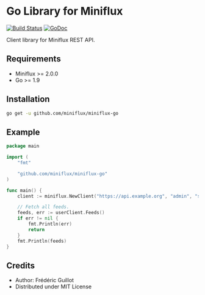Go Library for Miniflux
=======================
[![Build Status](https://travis-ci.org/miniflux/miniflux-go.svg?branch=master)](https://travis-ci.org/miniflux/miniflux-go)
[![GoDoc](https://godoc.org/github.com/miniflux/miniflux-go?status.svg)](https://godoc.org/github.com/miniflux/miniflux-go)

Client library for Miniflux REST API.

Requirements
------------

- Miniflux >= 2.0.0
- Go >= 1.9

Installation
------------

```bash
go get -u github.com/miniflux/miniflux-go
```

Example
-------

```go
package main

import (
	"fmt"

	"github.com/miniflux/miniflux-go"
)

func main() {
    client := miniflux.NewClient("https://api.example.org", "admin", "secret")

    // Fetch all feeds.
    feeds, err := userClient.Feeds()
    if err != nil {
        fmt.Println(err)
        return
    }
    fmt.Println(feeds)
}
```

Credits
-------

- Author: Frédéric Guillot
- Distributed under MIT License

